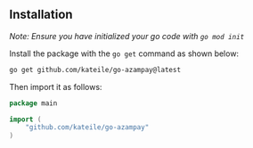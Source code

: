 ## Installation

*Note: Ensure you have initialized your go code with `go mod init`*

Install the package with the `go get` command as shown below:

```sh 
go get github.com/kateile/go-azampay@latest
```

Then import it as follows:
```go
package main 

import (
    "github.com/kateile/go-azampay"
)
```
